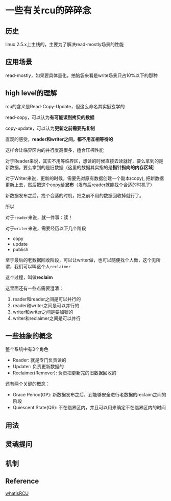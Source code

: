 # 一些有关rcu的碎碎念

## 历史
linux 2.5.x上主线的，主要为了解决read-mostly场景的性能

## 应用场景
read-mostly，如果要具体量化，拍脑袋来看是write场景只占10%以下的那种

## high level的理解
rcu的含义是Read-Copy-Update，但这么命名其实挺玄学的

read-copy，可以认为**有可能读到拷贝的数据**

copy-update，可以认为**更新之前需要先复制**

直观的感受，**reader和writer之间，都不用互相等待的**

这样会让临界区内的并行度高很多，适合压榨性能

对于Reader来说，其实不用等临界区，想读的时候直接去读就好，要么拿到的是新数据，要么拿到的是旧数据（这里的数据其实指的是**指针指向的内存区域**）

对于Writer来说，更新的时候，需要先对原有数据创建一个副本(copy), 把新数据更新上去，然后把这个copy给**发布**（发布后reader就能找个合适的时机了）

新数据发布之后，找个合适的时机，把之前不用的数据回收掉就行了。

所以

对于`reader`来说，就一件事：读！

对于`writer`来说，需要经历以下几个阶段
* copy
* update
* publish

至于最后的老数据回收阶段，可以让writer做，也可以随便找个人做，这个无所谓，我们可以叫这个人`reclaimer`

这个过程，叫做**reclaim**

这里面还有一些点需要澄清：
1. reader和reader之间是可以并行的
2. reader和writer之间是可以并行的
3. writer和writer之间是要加锁的
4. writer和reclaimer之间是可以并行

## 一些抽象的概念
整个系统中有3个角色

* Reader: 就是专门负责读的
* Updater: 负责更新数据的
* Reclaimer(Remover): 负责把更新完的旧数据回收的

还有两个关键的概念：

* Grace Period(GP): 新数据发布之后，到能够安全进行老数据的reclaim之间的阶段
* Quiescent State(QS): 不在临界区内，并且可以用来确定不在临界区内的时间

## 用法
## 灵魂提问
## 机制
## Reference
[whatisRCU](https://www.kernel.org/doc/html/next/RCU/whatisRCU.html)
